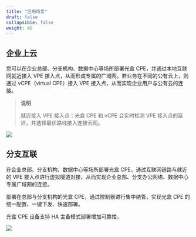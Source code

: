 ```yaml
---
title: "应用场景"
draft: false
collapsible: false
weight: 40
---
```


## 企业上云

您可以在企业总部、分支机构、数据中心等场所部署光盒 CPE，并通过本地互联网就近接入 VPE 接入点，从而形成专属的广域网。若业务在不同的公有云上，则通过 vCPE（virtual CPE）接入 VPE 接入点，从而实现企业用户与公有云的连接。

> **说明**
>
> 就近接入 VPE 接入点：光盒 CPE 和 vCPE 会实时检测 VPE 接入点的延迟，并选择最优路线接入连接云网。

![](../../_images/enterprise_cloud.png)

## 分支互联

在企业总部、分支机构、数据中心等场所部署光盒 CPE，通过互联网链路与就近的 VPE 接入点进行虚拟隧道对接，从而实现企业总部、分支办公网络、数据中心专属广域网的连接。

部署在总部与分支机构的光盒 CPE，通过控制器进行集中纳管，实现光盒 CPE 的统一配置、一键下发、快速部署。

光盒 CPE 设备支持 HA 主备模式部署增加可靠性。

![](../../_images/branch_interconnection.png)



